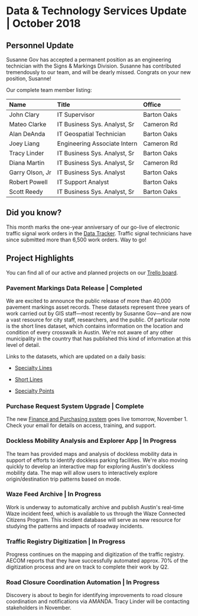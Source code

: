 # Data & Technology Services Update | October 2018

## Personnel Update
Susanne Gov has accepted a permanent position as an engineering technician with the Signs & Markings Division. Susanne has contributed tremendously to our team, and will be dearly missed. Congrats on your new position, Susanne!

Our complete team member listing:

| Name                | Title           | Office      |
|:----|:----|:----|
| John Clary          | IT Supervisor        | Barton Oaks |
| Mateo Clarke         | IT Business Sys. Analyst, Sr           | Cameron Rd |
| Alan DeAnda         | IT Geospatial Technician           | Barton Oaks |
| Joey Liang          | Engineering Associate Intern           | Cameron Rd |
| Tracy Linder        | IT Business Sys. Analyst, Sr                | Barton Oaks |
| Diana Martin        | IT Business Sys. Analyst, Sr           | Cameron Rd |
| Garry Olson, Jr     | IT Business Sys. Analyst                | Barton Oaks |
| Robert Powell       | IT Support Analyst                | Barton Oaks |
| Scott Reedy         | IT Business Sys. Analyst, Sr                | Barton Oaks |


## Did you know?

This month marks the one-year anniversary of our go-live of electronic traffic signal work orders in the [Data Tracker](https://transportation.austintexas.io/data-tracker). Traffic signal technicians have since submitted more than 6,500 work orders. Way to go! 

## Project Highlights

You can find all of our active and planned projects on our [Trello board](https://trello.com/b/pNbgaKme/data-technology-services-operations).

### Pavement Markings Data Release | Completed

We are excited to announce the public release of more than 40,000 pavement markings asset records. These datasets represent three years of work carried out by GIS staff—most recently by Susanne Gov—and are now a vast resource for city staff, researchers, and the public. Of particular note is the short lines dataset, which contains information on the location and condition of every crosswalk in Austin. We're not aware of any other municipality in the country that has published this kind of information at this level of detail.

Links to the datasets, which are updated on a daily basis:

- [Specialty Lines](https://data.austintexas.gov/Transportation-and-Mobility/Pavement-Markings-Specialty-Lines/86p7-68jw)

- [Short Lines](https://data.austintexas.gov/Transportation-and-Mobility/Pavement-Markings-Short-Lines/3p2i-pqdc)

- [Specialty Points](https://data.austintexas.gov/Transportation-and-Mobility/Pavement-Markings-Specialty-Points/s82i-c3nm)

### Purchase Request System Upgrade | Complete

The new [Finance and Purchasing system](https://atd.knack.com/finance-purchasing#home/) goes live tomorrow, November 1. Check your email for details on access, training, and support. 

### Dockless Mobility Analysis and Explorer App  | In Progress

The team has provided maps and analysis of dockless mobility data in support of efforts to identify dockless parking facilities. We're also moving quickly to develop an interactive map for exploring Austin's dockless mobility data. The map will allow users to interactively explore origin/destination trip patterns based on mode.

### Waze Feed Archive | In Progress

Work is underway to automatically archive and publish Austin's real-time Waze incident feed, which is available to us through the Waze Connected Citizens Program. This incident database will serve as new resource for studying the patterns and impacts of roadway incidents.

### Traffic Registry Digitization | In Progress

Progress continues on the mapping and digitization of the traffic registry. AECOM reports that they have successfully automated approx. 70% of the digitization process and are on track to complete their work by Q2.

### Road Closure Coordination Automation | In Progress

Discovery is about to begin for identifying improvements to road closure coordination and notifications via AMANDA. Tracy Linder will be contacting stakeholders in November. 
